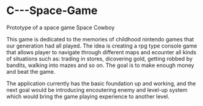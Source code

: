 # C---Space-Game
Prototype of a space game
Space Cowboy

This game is dedicated to the memories of childhood nintendo games that our generation had all played. The idea is creating a rpg type console game that allows player to navigate through different maps and ecounter all kinds of situations such as: trading in stores, dicovering gold, getting robbed by bandits, walking into mazes and so on. The goal is to make enough money and beat the game.

The application currently has the basic foundation up and working, and the next goal would be introducing encoutering enemy and level-up system which would bring the game playing experience to another level.
